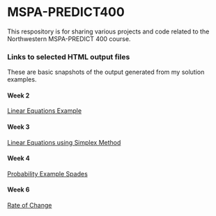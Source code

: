 # MSPA-PREDICT400
This respository is for sharing various projects and code related to the Northwestern MSPA-PREDICT 400 course.

### Links to selected HTML output files
These are basic snapshots of the output generated from my solution examples.

#### Week 2
[Linear Equations Example](http://andrewdavidknight.com/projects/mspa-predict400/wk2/Wk2LinearEq.html)

#### Week 3
[Linear Equations using Simplex Method](http://andrewdavidknight.com/projects/mspa-predict400/wk3/Linear+Equations+using+Simplex.html)

#### Week 4
[Probability Example Spades](http://andrewdavidknight.com/projects/mspa-predict400/wk4/Probability_Example_Spades.html)

#### Week 6
[Rate of Change](http://)
